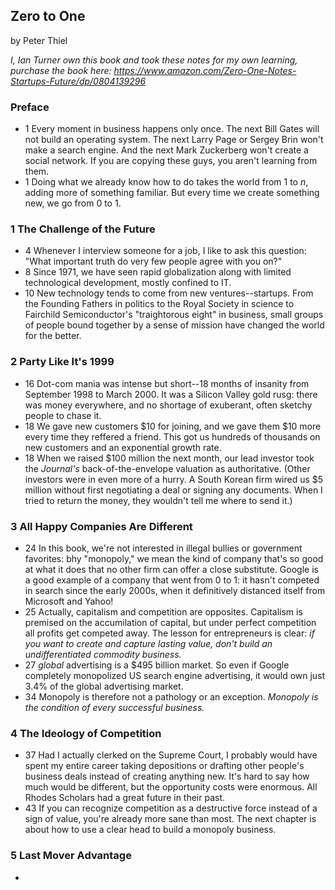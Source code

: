 ## Zero to One

by Peter Thiel

*I, Ian Turner own this book and took these notes for my own learning, purchase
the book here: https://www.amazon.com/Zero-One-Notes-Startups-Future/dp/0804139296*

### Preface
* 1 Every moment in business happens only once. The next Bill Gates will not
    build an operating system. The next Larry Page or Sergey Brin won't make a
    search engine. And the next Mark Zuckerberg won't create a social network.
    If you are copying these guys, you aren't learning from them.
* 1 Doing what we already know how to do takes the world from 1 to *n*, adding
    more of something familiar. But every time we create something new, we go
    from 0 to 1.

### 1 The Challenge of the Future
* 4 Whenever I interview someone for a job, I like to ask this question: "What
    important truth do very few people agree with you on?"
* 8 Since 1971, we have seen rapid globalization along with limited
    technological development, mostly confined to IT.
* 10 New technology tends to come from new ventures--startups. From the Founding
    Fathers in politics to the Royal Society in science to Fairchild
    Semiconductor's "traightorous eight" in business, small groups of people
    bound together by a sense of mission have changed the world for the better.

### 2 Party Like It's 1999
* 16 Dot-com mania was intense but short--18 months of insanity from September
    1998 to March 2000. It was a Silicon Valley gold rusg: there was money
    everywhere, and no shortage of exuberant, often sketchy people to chase it.
* 18 We gave new customers $10 for joining, and we gave them $10 more every time
    they reffered a friend. This got us hundreds of thousands on new customers
    and an exponential growth rate.
* 18 When we raised $100 million the next month, our lead investor took the
    *Journal's* back-of-the-envelope valuation as authoritative. (Other
    investors were in even more of a hurry. A South Korean firm wired us $5
    million without first negotiating a deal or signing any documents. When I
    tried to return the money, they wouldn't tell me where to send it.)

### 3 All Happy Companies Are Different
* 24 In this book, we're not interested in illegal bullies or government
    favorites: bhy "monopoly," we mean the kind of company that's so good at
    what it does that no other firm can offer a close substitute. Google is a
    good example of a company that went from 0 to 1: it hasn't competed in
    search since the early 2000s, when it definitively distanced itself from
    Microsoft and Yahoo!
* 25 Actually, capitalism and competition are opposites. Capitalism is premised
    on the accumilation of capital, but under perfect competition all profits
    get competed away. The lesson for entrepreneurs is clear: *if you want to
    create and capture lasting value, don't build an undifferentiated commodity
    business.*
* 27 *global* advertising is a $495 billion market. So even if Google completely
    monopolized US search engine advertising, it would own just 3.4% of the
    global advertising market.
* 34 Monopoly is therefore not a pathology or an exception. *Monopoly is the
    condition of every successful business.*

### 4 The Ideology of Competition
* 37 Had I actually clerked on the Supreme Court, I probably would have spent my
    entire career taking depositions or drafting other people's business deals
    instead of creating anything new. It's hard to say how much would be
    different, but the opportunity costs were enormous. All Rhodes Scholars had
    a great future in their past.
* 43 If you can recognize competition as a destructive force instead of a sign
    of value, you're already more sane than most. The next chapter is about how
    to use a clear head to build a monopoly business.

### 5 Last Mover Advantage
*
